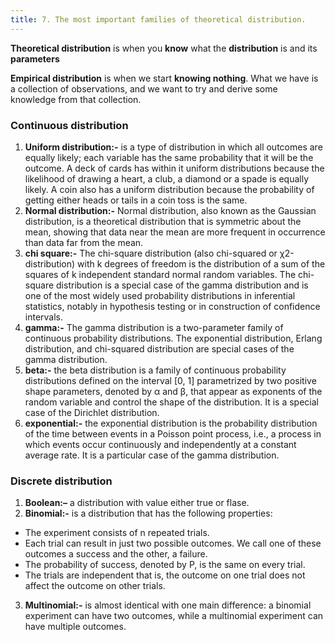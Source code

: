 ```yaml
---
title: 7. The most important families of theoretical distribution.
---
```

**Theoretical distribution** is when you **know** what the **distribution** is and its **parameters**

**Empirical distribution** is when we start **knowing nothing**. What we have is a collection of observations, and we want to try and derive some knowledge from that collection. 

### Continuous distribution

1. **Uniform distribution:-** is a type of distribution in which all outcomes are equally likely; each variable has the same probability that it will be the outcome. A deck of cards has within it uniform distributions because the likelihood of drawing a heart, a club, a diamond or a spade is equally likely. A coin also has a uniform distribution because the probability of getting either heads or tails in a coin toss is the same.
2. **Normal distribution:-** Normal distribution, also known as the Gaussian distribution, is a theoretical distribution that is symmetric about the mean, showing that data near the mean are more frequent in occurrence than data far from the mean.
 3. **chi square:-** The chi-square distribution (also chi-squared or χ2-distribution) with k degrees of freedom is the distribution of a sum of the squares of k independent standard normal random variables. The chi-square distribution is a special case of the gamma distribution and is one of the most widely used probability distributions in inferential statistics, notably in hypothesis testing or in construction of confidence intervals.
 4. **gamma:-**  The gamma distribution is a two-parameter family of continuous probability distributions. The exponential distribution, Erlang distribution, and chi-squared distribution are special cases of the gamma distribution. 
 5. **beta:-**  the beta distribution is a family of continuous probability distributions defined on the interval [0, 1] parametrized by two positive shape parameters, denoted by α and β, that appear as exponents of the random variable and control the shape of the distribution. It is a special case of the Dirichlet distribution. 
 6. **exponential:-** the exponential distribution is the probability distribution of the time between events in a Poisson point process, i.e., a process in which events occur continuously and independently at a constant average rate. It is a particular case of the gamma distribution.  
 
 ### Discrete distribution

  1. **Boolean:–** a distribution with value either true or flase.
  2. **Binomial:-** is a distribution that has the following properties: 

  - The experiment consists of n repeated trials.
  - Each trial can result in just two possible outcomes. We call one of these outcomes a success and the other, a failure.
  - The probability of success, denoted by P, is the same on every trial.
  - The trials are independent that is, the outcome on one trial does not affect the outcome on other trials.

  3. **Multinomial:-** is almost identical with one main difference: a binomial experiment can have two outcomes, while a multinomial experiment can have multiple outcomes. 
